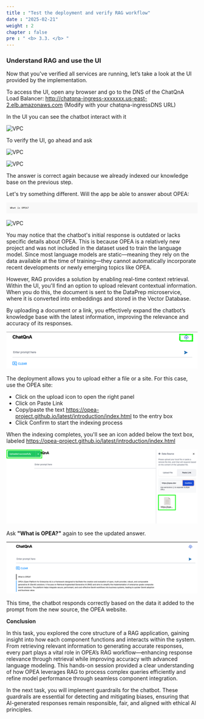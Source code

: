 ```yaml
---
title : "Test the deployment and verify RAG workflow"
date : "2025-02-21"
weight : 2
chapter : false
pre : " <b> 3.3. </b> "
---
```

### Understand RAG and use the UI
Now that you've verified all services are running, let’s take a look at the UI provided by the implementation.

To access the UI, open any browser and go to the DNS of the ChatQnA Load Balancer: http://chatqna-ingress-xxxxxxx.us-east-2.elb.amazonaws.com  (Modify with your chatqna-ingressDNS URL)

In the UI you can see the chatbot interact with it

![VPC](/images/image052.png)

To verify the UI, go ahead and ask

![VPC](/images/image053.png)

![VPC](/images/image054.png)

The answer is correct again because we already indexed our knowledge base on the previous step.

Let's try something different. Will the app be able to answer about OPEA:

![VPC](/images/image056.png)

![VPC](/images/image055.png)

You may notice that the chatbot's initial response is outdated or lacks specific details about OPEA. This is because OPEA is a relatively new project and was not included in the dataset used to train the language model. Since most language models are static—meaning they rely on the data available at the time of training—they cannot automatically incorporate recent developments or newly emerging topics like OPEA.

However, RAG provides a solution by enabling real-time context retrieval. Within the UI, you'll find an option to upload relevant contextual information. When you do this, the document is sent to the DataPrep microservice, where it is converted into embeddings and stored in the Vector Database.

By uploading a document or a link, you effectively expand the chatbot’s knowledge base with the latest information, improving the relevance and accuracy of its responses.

![VPC](/images/image057.png)

The deployment allows you to upload either a file or a site. For this case, use the OPEA site:

+ Click on the upload icon to open the right panel
+ Click on Paste Link
+ Copy/paste the text https://opea-project.github.io/latest/introduction/index.html to the entry box
+ Click Confirm to start the indexing process

When the indexing completes, you'll see an icon added below the text box, labeled https://opea-project.github.io/latest/introduction/index.html 

![VPC](/images/image058.png)

Ask **"What is OPEA?"** again to see the updated answer.

![VPC](/images/image059.png)

This time, the chatbot responds correctly based on the data it added to the prompt from the new source, the OPEA website.

**Conclusion**

In this task, you explored the core structure of a RAG application, gaining insight into how each component functions and interacts within the system. From retrieving relevant information to generating accurate responses, every part plays a vital role in OPEA’s RAG workflow—enhancing response relevance through retrieval while improving accuracy with advanced language modeling. This hands-on session provided a clear understanding of how OPEA leverages RAG to process complex queries efficiently and refine model performance through seamless component integration.

In the next task, you will implement guardrails for the chatbot. These guardrails are essential for detecting and mitigating biases, ensuring that AI-generated responses remain responsible, fair, and aligned with ethical AI principles.